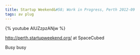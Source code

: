 ```yaml
---
title: Startup Weekend&#58; Work in Progress, Perth 2012-09
tags: av plug
---
```


{% youtube AlUZzpzANjw %}

<!--more-->
http://perth.startupweekend.org/ at SpaceCubed

Busy busy
